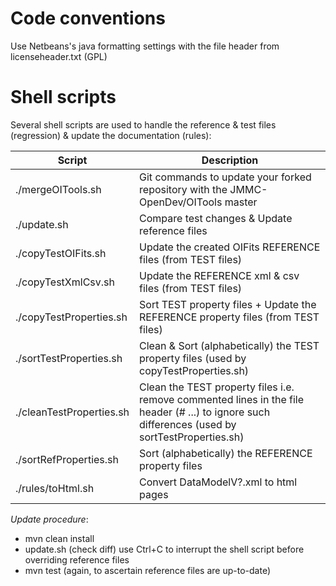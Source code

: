 <!--
 Copyright (c) 2021 Ferreol Soulez

 This software is released under the MIT License.
 https://opensource.org/licenses/MIT
-->
Code conventions
================

Use Netbeans's java formatting settings with the file header from licenseheader.txt (GPL)


Shell scripts
=============

Several shell scripts are used to handle the reference & test files (regression) & update the documentation (rules):

| Script | Description |
| --- | --- |
| ./mergeOITools.sh | Git commands to update your forked repository with the JMMC-OpenDev/OITools master |
| ./update.sh | Compare test changes & Update reference files |
| ./copyTestOIFits.sh | Update the created OIFits REFERENCE files (from TEST files) |
| ./copyTestXmlCsv.sh | Update the REFERENCE xml & csv files (from TEST files) |
| ./copyTestProperties.sh | Sort TEST property files + Update the REFERENCE property files (from TEST files) |
| ./sortTestProperties.sh | Clean & Sort (alphabetically) the TEST property files (used by copyTestProperties.sh) |
| ./cleanTestProperties.sh | Clean the TEST property files i.e. remove commented lines in the file header (# ...) to ignore such differences (used by sortTestProperties.sh) |
| ./sortRefProperties.sh | Sort (alphabetically) the REFERENCE property files |
| ./rules/toHtml.sh | Convert DataModelV?.xml to html pages |

*Update procedure*:
* mvn clean install
* update.sh (check diff) use Ctrl+C to interrupt the shell script before overriding reference files
* mvn test (again, to ascertain reference files are up-to-date)
